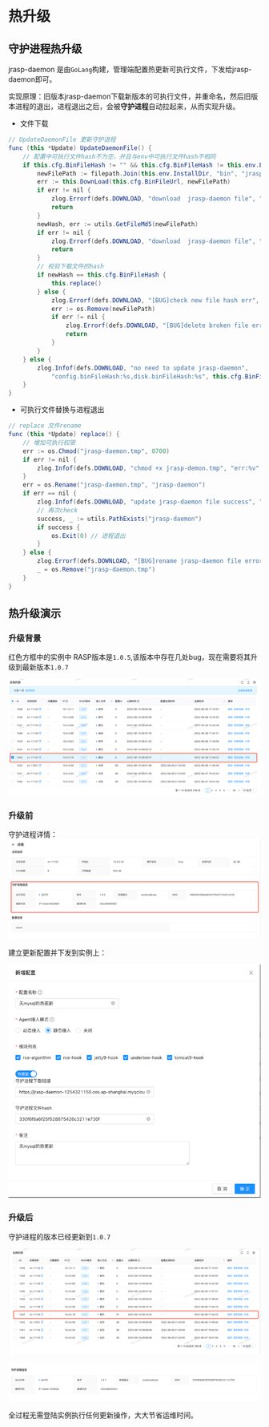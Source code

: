 # 热升级

## 守护进程热升级

jrasp-daemon 是由`GoLang`构建，管理端配置热更新可执行文件，下发给jrasp-daemon即可。

实现原理：旧版本jrasp-daemon下载新版本的可执行文件，并重命名，然后旧版本进程的退出，进程退出之后，会被**守护进程**自动拉起来，从而实现升级。

+ 文件下载
```java
// UpdateDaemonFile 更新守护进程
func (this *Update) UpdateDaemonFile() {
	// 配置中可执行文件hash不为空，并且与env中可执行文件hash不相同
	if this.cfg.BinFileHash != "" && this.cfg.BinFileHash != this.env.BinFileHash {
		newFilePath := filepath.Join(this.env.InstallDir, "bin", "jrasp-daemon.tmp")
		err := this.DownLoad(this.cfg.BinFileUrl, newFilePath)
		if err != nil {
			zlog.Errorf(defs.DOWNLOAD, "download  jrasp-daemon file", "err:%v,down load url:%s", err, this.cfg.BinFileUrl)
			return
		}
		newHash, err := utils.GetFileMd5(newFilePath)
		if err != nil {
			zlog.Errorf(defs.DOWNLOAD, "download  jrasp-daemon file", "get file hash err:%v", err)
			return
		}
		// 校验下载文件的hash
		if newHash == this.cfg.BinFileHash {
			this.replace()
		} else {
			zlog.Errorf(defs.DOWNLOAD, "[BUG]check new file hash err", "newFileHash:%s,configHash:%s", newHash, this.cfg.BinFileHash)
			err := os.Remove(newFilePath)
			if err != nil {
				zlog.Errorf(defs.DOWNLOAD, "[BUG]delete broken file err", "newFileHash:%s", newHash)
				return
			}
		}
	} else {
		zlog.Infof(defs.DOWNLOAD, "no need to update jrasp-daemon",
			"config.binFileHash:%s,disk.binFileHash:%s", this.cfg.BinFileHash, this.env.BinFileHash)
	}
}
```

+ 可执行文件替换与进程退出
```java
// replace 文件rename
func (this *Update) replace() {
	// 增加可执行权限
	err := os.Chmod("jrasp-daemon.tmp", 0700)
	if err != nil {
		zlog.Infof(defs.DOWNLOAD, "chmod +x jrasp-demon.tmp", "err:%v", err)
	}
	err = os.Rename("jrasp-daemon.tmp", "jrasp-daemon")
	if err == nil {
		zlog.Infof(defs.DOWNLOAD, "update jrasp-daemon file success", "rename jrasp-daemon file success,daemon process will exit...")
		// 再次check
		success, _ := utils.PathExists("jrasp-daemon")
		if success {
			os.Exit(0) // 进程退出
		}
	} else {
		zlog.Errorf(defs.DOWNLOAD, "[BUG]rename jrasp-daemon file error", "jrasp-daemon file will delete")
		_ = os.Remove("jrasp-daemon.tmp")
	}
}
```

## 热升级演示

### 升级背景
红色方框中的实例中 RASP版本是`1.0.5`,该版本中存在几处bug，现在需要将其升级到最新版本`1.0.7`

![img.png](../../.vuepress/public/images/guide/technology/host_version_1_0_5.png)

### 升级前
守护进程详情：
![img_1.png](../../.vuepress/public/images/guide/technology/img_1.png)

建立更新配置并下发到实例上：

![img_3.png](../../.vuepress/public/images/guide/technology/img_3.png)

### 升级后
守护进程的版本已经更新到`1.0.7`

![img_4.png](../../.vuepress/public/images/guide/technology/img_4.png)


![img_5.png](../../.vuepress/public/images/guide/technology/img_5.png)


全过程无需登陆实例执行任何更新操作，大大节省运维时间。
